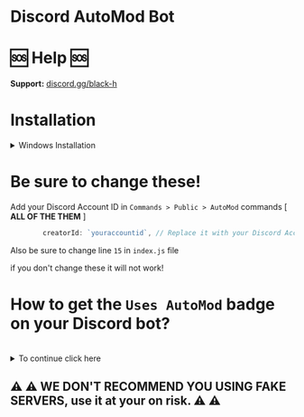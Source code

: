 # Discord AutoMod Bot

# 🆘 Help 🆘

**Support:** [discord.gg/black-h](https://discord.gg/black-h)

# Installation

<details>
<summary>Windows Installation</summary>
<br>

1. Install [Node.js](https://nodejs.org/en) [ 1.18+ ]
2. Install [Visual Studio Code](https://code.visualstudio.com/)
```bash
3. Download this Project
4. npm init
5. npm i discord.js@latest
6. npm i @discordjs/builders@1.3.0
7. npm i @discordjs/rest@1.3.0
8. npm i ascii-table@0.0.9
. node .
```

and done!
</details>

# Be sure to change these!

Add your Discord Account ID in `Commands > Public > AutoMod` commands [ **ALL OF THE THEM** ]

```js
        creatorId: `youraccountid`, // Replace it with your Discord Account ID
```


Also be sure to change line `15` in `index.js` file

if you don't change these it will not work!

# How to get the `Uses AutoMod` badge on your Discord bot?
<br>
<details>
<summary>To continue click here</summary>
<br>

`1.` Use `/automod-bad-words` command `6` times.
<br>
`2.` Use `/automod-flagged-words` command `1` time.
<br>
`3.` Use `/automod-spam-mentions` command `1` time.
<br>
`4.` Use `/automod-spam-messages` command `1` time. 

in `12` servers, basically `9` commands ran in each server = `108` and thats the requirement for the `Uses AutoMod` badge..

**IT TAKES 12-16 HOURS TO SHOW THE BADGE IF YOU DID THE REQUIREMENTS ^ CORRECTLY**
[Click Here For Example](https://imgur.com/a/4XUoiv2)
</details>

## ⚠ ⚠ WE DON'T RECOMMEND YOU USING FAKE SERVERS, use it at your on risk. ⚠ ⚠
